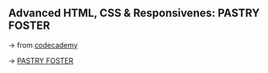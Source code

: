 ## Advanced HTML, CSS & Responsivenes: PASTRY FOSTER 

&rarr; from [codecademy](https://www.codecademy.com/)

&rarr; [PASTRY FOSTER](https://fdromer.github.io/company_home_page_foster_pastri/)
